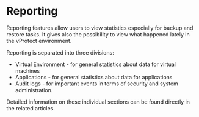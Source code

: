 # Reporting

Reporting features allow users to view statistics especially for backup and restore tasks. It gives also the possibility to view what happened lately in the vProtect environment.

Reporting is separated into three divisions:

* Virtual Environment - for general statistics about data for virtual machines
* Applications - for general statistics about data for applications
* Audit logs - for important events in terms of security and system administration.

Detailed information on these individual sections can be found directly in the related articles.

